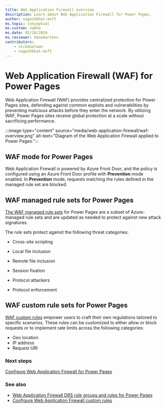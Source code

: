 ```yaml
---
title: Web Application Firewall overview 
description: Learn about Web Application Firewall for Power Pages.
author: nageshbhat-msft
ms.topic: conceptual
ms.custom: nabha
ms.date: 05/16/2024
ms.reviewer: danamartens
contributors:
    - nickdoelman
    - nageshbhat-msft
---
```


# Web Application Firewall (WAF) for Power Pages 

Web Application Firewall (WAF) provides centralized protection for Power Pages sites, defending against common exploits and vulnerabilities by preventing malicious attacks before they enter the network. By utilizing WAF, Power Pages sites receive global protection at a scale without sacrificing performance.

:::image type="content" source="media/web-application-firewall/waf-overview.png" alt-text="Diagram of the Web Application Firewall applied to Power Pages.":::

## WAF mode for Power Pages

Web Application Firewall is powered by Azure Front Door, and the policy is configured using an Azure Front Door profile with **Prevention** mode enabled. In **Prevention** mode, requests matching the rules defined in the managed rule set are blocked.

## WAF managed rule sets for Power Pages

[The WAF managed rule sets](web-application-firewall-rule-groups.md) for Power Pages are a subset of Azure-managed rule sets and are updated as needed to protect against new attack signatures.

The rule sets protect against the following threat categories:

- Cross-site scripting

- Local file inclusion

- Remote file inclusion

- Session fixation

- Protocol attackers

- Protocol enforcement

## WAF custom rule sets for Power Pages

[WAF custom rules](web-application-firewall-custom-rule-sets.md) empower users to craft their own regulations tailored to specific scenarios. These rules can be customized to either allow or block requests or to implement rate limits across the following categories: 

- Geo location 
- IP address 
- Request URI 

### Next steps

[Configure Web Application Firewall for Power Pages](configure-web-application-firewall.md)

### See also

- [Web Application Firewall DRS rule groups and rules for Power Pages](web-application-firewall-rule-groups.md)
- [Configure Web Application Firewall custom rules](web-application-firewall-custom-rule-sets.md)
